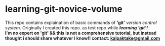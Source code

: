 # learning-git-novice-volume
This repo contains explaination of basic commands of <strong>'git'</strong> <i>version control system</i>. 
Originally I created this repo. as test repo while <i><strong>learning 'git'!</strong></i>  
<strong>I'm no expert on 'git' && <strong> this is <strong>not a comprehensive tutorial<strong>, but instead thought i should share whatever I know!!
contact: kalpaktake@gmail.com
